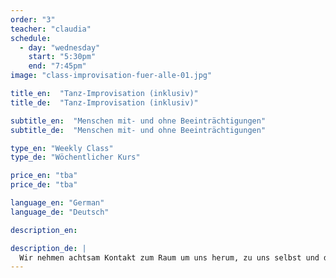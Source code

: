 ```yaml
---
order: "3"
teacher: "claudia"
schedule:
  - day: "wednesday"
    start: "5:30pm"
    end: "7:45pm"
image: "class-improvisation-fuer-alle-01.jpg"

title_en:  "Tanz-Improvisation (inklusiv)"
title_de:  "Tanz-Improvisation (inklusiv)"

subtitle_en:  "Menschen mit- und ohne Beeinträchtigungen"
subtitle_de:  "Menschen mit- und ohne Beeinträchtigungen"

type_en: "Weekly Class"
type_de: "Wöchentlicher Kurs"

price_en: "tba"
price_de: "tba"  

language_en: "German"
language_de: "Deutsch"

description_en:

description_de: |
  Wir nehmen achtsam Kontakt zum Raum um uns herum, zu uns selbst und den Anderen auf und probieren in diesem geschützten Rahmen spielerisch und mit Spaß aus, welche Bewegungen mit uns selbst und den Anderen möglich sind.
---
```

